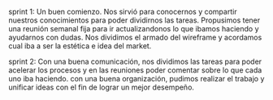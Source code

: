 sprint 1: Un buen comienzo. Nos sirvió para conocernos y compartir nuestros conocimientos para poder dividirnos las tareas. Propusimos tener una reunión semanal fija para ir actualizandonos lo que ibamos haciendo y ayudarnos con dudas. Nos dividimos el armado del wireframe y acordamos cual iba a ser la estética e idea del market.

sprint 2: Con una buena comunicación, nos dividimos las tareas para poder acelerar los procesos y en las reuniones poder comentar sobre lo que cada uno iba haciendo. con una buena organización, pudimos realizar el trabajo y unificar ideas con el fin de lograr un mejor desempeño.